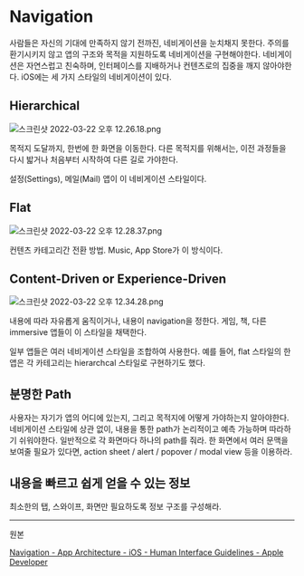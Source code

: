 # Navigation

사람들은 자신의 기대에 만족하지 않기 전까진, 네비게이션을 눈치채지 못한다. 주의를 환기시키지 않고 앱의 구조와 목적을 지원하도록 네비게이션을 구현해야한다. 네비게이션은 자연스럽고 친숙하며, 인터페이스를 지배하거나 컨텐츠로의 집중을 깨지 않아야한다. iOS에는 세 가지 스타일의 네비게이션이 있다.

## Hierarchical

![스크린샷 2022-03-22 오후 12.26.18.png](images/%E1%84%89%E1%85%B3%E1%84%8F%E1%85%B3%E1%84%85%E1%85%B5%E1%86%AB%E1%84%89%E1%85%A3%E1%86%BA_2022-03-22_%E1%84%8B%E1%85%A9%E1%84%92%E1%85%AE_12.26.18.png)

목적지 도달까지, 한번에 한 화면을 이동한다. 다른 목적지를 위해서는, 이전 과정들을 다시 밟거나 처음부터 시작하여 다른 길로 가야한다.

설정(Settings), 메일(Mail) 앱이 이 네비게이션 스타일이다.

## Flat

![스크린샷 2022-03-22 오후 12.28.37.png](images/%E1%84%89%E1%85%B3%E1%84%8F%E1%85%B3%E1%84%85%E1%85%B5%E1%86%AB%E1%84%89%E1%85%A3%E1%86%BA_2022-03-22_%E1%84%8B%E1%85%A9%E1%84%92%E1%85%AE_12.28.37.png)

컨텐츠 카테고리간 전환 방법. Music, App Store가 이 방식이다.

## ****Content-Driven or Experience-Driven****

![스크린샷 2022-03-22 오후 12.34.28.png](images/%E1%84%89%E1%85%B3%E1%84%8F%E1%85%B3%E1%84%85%E1%85%B5%E1%86%AB%E1%84%89%E1%85%A3%E1%86%BA_2022-03-22_%E1%84%8B%E1%85%A9%E1%84%92%E1%85%AE_12.34.28.png)

내용에 따라 자유롭게 움직이거나, 내용이 navigation을 정한다. 게임, 책, 다른 immersive 앱들이 이 스타일을 채택한다.

일부 앱들은 여러 네비게이션 스타일을 조합하여 사용한다. 예를 들어, flat 스타일의 한 앱은 각 카테고리는 hierarchcal 스타일로 구현하기도 했다.

## 분명한 Path

사용자는 자기가 앱의 어디에 있는지, 그리고 목적지에 어떻게 가야하는지 알아야한다. 네비게이션 스타일에 상관 없이, 내용을 통한 path가 논리적이고 예측 가능하며 따라하기 쉬워야한다. 일반적으로 각 화면마다 하나의 path를 줘라. 한 화면에서 여러 문맥을 보여줄 필요가 있다면, action sheet / alert / popover / modal view 등을 이용하라.

## 내용을 빠르고 쉽게 얻을 수 있는 정보

최소한의 탭, 스와이프, 화면만 필요하도록 정보 구조를 구성해라.

---

원본

[Navigation - App Architecture - iOS - Human Interface Guidelines - Apple Developer](https://developer.apple.com/design/human-interface-guidelines/ios/app-architecture/navigation/)
